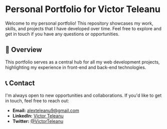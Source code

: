 # Personal Portfolio for Victor Teleanu

Welcome to my personal portfolio! This repository showcases my work, skills, and projects that I have developed over time. Feel free to explore and get in touch if you have any questions or opportunities.

## 🌟 Overview

This portfolio serves as a central hub for all my web development projects, highlighting my experience in front-end and back-end technologies.

## 📞 Contact

I'm always open to new opportunities and collaborations. If you'd like to get in touch, feel free to reach out:

- **Email:** [alexteleanu9@gmail.com](mailto:victor.teleanu@example.com)
- **LinkedIn:** [Victor Teleanu](#https://www.linkedin.com/in/victor-teleanu-5412602a9/)
- **Twitter:** [@VictorTeleanu](#)